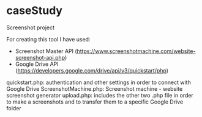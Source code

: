 # caseStudy
Screenshot project

For creating this tool I have used:
  - Screenshot Master API (https://www.screenshotmachine.com/website-screenshot-api.php)
  - Google Drive API (https://developers.google.com/drive/api/v3/quickstart/php)

quickstart.php: authentication and other settings in order to connect with Google Drive
ScreenshotMachine.php: Screenshot machine - website screenshot generator
upload.php: includes the other two .php file in order to make a screenshots and to transfer them to a specific Google Drive folder
